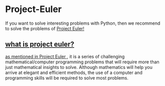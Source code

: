 # Project-Euler
If you want to solve interesting problems with Python, then we recommend to solve the problems of <a href="https://projecteuler.net/"> Project Euler!
## what is project euler?
  as mentioned in <a href="https://projecteuler.net/"> Project Euler </a>, it is a series of challenging mathematical/computer programming problems that will require more than just mathematical insights to solve. Although mathematics will help you arrive at elegant and efficient methods, the use of a computer and programming skills will be required to solve most problems.
